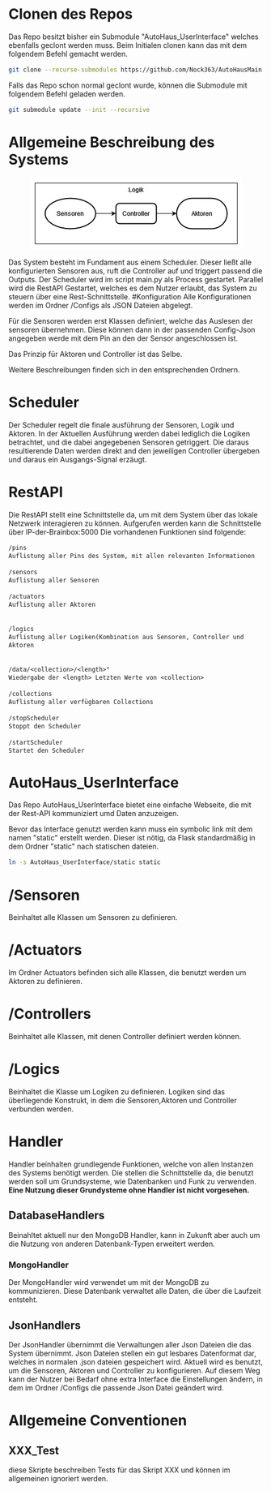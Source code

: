 # Clonen des Repos

Das Repo besitzt bisher ein Submodule "AutoHaus_UserInterface" welches ebenfalls geclont werden muss.
Beim Initialen clonen kann das mit dem folgendem Befehl gemacht werden.

```bash
git clone --recurse-submodules https://github.com/Nock363/AutoHausMain.git
```

Falls das Repo schon normal geclont wurde, können die Submodule mit folgendem Befehl geladen werden.

```bash
git submodule update --init --recursive
```



# Allgemeine Beschreibung des Systems

<p align="center">
  <img src="misc/BaseAufbau.jpg" alt="Sublime's custom image"/>
</p>


Das System besteht im Fundament aus einem Scheduler. Dieser ließt alle konfigurierten Sensoren aus, ruft die Controller auf und triggert passend die Outputs. Der Scheduler wird im script main.py als Process gestartet. Parallel wird die RestAPI Gestartet, welches es dem Nutzer erlaubt, das System zu steuern über eine Rest-Schnittstelle.
#Konfiguration
Alle Konfigurationen werden im Ordner /Configs als JSON Dateien abgelegt.

Für die Sensoren werden erst Klassen definiert, welche das Auslesen der sensoren übernehmen. Diese können dann in der passenden Config-Json angegeben werde mit dem Pin an den der Sensor angeschlossen ist.

Das Prinzip für Aktoren und Controller ist das Selbe.

Weitere Beschreibungen finden sich in den entsprechenden Ordnern.


# Scheduler

Der Scheduler regelt die finale ausführung der Sensoren, Logik und Aktoren. In der Aktuellen Ausführung werden dabei lediglich die Logiken betrachtet, und die dabei angegebenen Sensoren getriggert.
Die daraus resultierende Daten werden direkt and den jeweiligen Controller übergeben und daraus ein Ausgangs-Signal erzäugt.

# RestAPI

Die RestAPI stellt eine Schnittstelle da, um mit dem System über das lokale Netzwerk interagieren zu können. Aufgerufen werden kann die Schnittstelle über IP-der-Brainbox:5000 Die vorhandenen Funktionen sind folgende:

    /pins
    Auflistung aller Pins des System, mit allen relevanten Informationen

    /sensors
    Auflistung aller Sensoren

    /actuators
    Auflistung aller Aktoren


    /logics
    Auflistung aller Logiken(Kombination aus Sensoren, Controller und Aktoren


    /data/<collection>/<length>"
    Wiedergabe der <length> Letzten Werte von <collection>

    /collections
    Auflistung aller verfügbaren Collections

    /stopScheduler
    Stoppt den Scheduler

    /startScheduler
    Startet den Scheduler       


# AutoHaus_UserInterface

Das Repo AutoHaus_UserInterface bietet eine einfache Webseite, die mit der Rest-API kommuniziert umd Daten anzuzeigen.

Bevor das Interface genutzt werden kann muss ein symbolic link mit dem namen "static" erstellt werden. Dieser ist nötig, da Flask standardmäßig in dem Ordner "static" nach statischen dateien.

```bash
ln -s AutoHaus_UserInterface/static static
```

# /Sensoren
Beinhaltet alle Klassen um Sensoren zu definieren.

# /Actuators
Im Ordner Actuators befinden sich alle Klassen, die benutzt werden um Aktoren zu definieren.

# /Controllers
Beinhaltet alle Klassen, mit denen Controller definiert werden können.

# /Logics
Beinhaltet die Klasse um Logiken zu definieren. Logiken sind das überliegende Konstrukt, in dem  die Sensoren,Aktoren und Controller verbunden werden.

# Handler
Handler beinhalten grundlegende Funktionen, welche von allen Instanzen des Systems benötigt werden. Die stellen die Schnittstelle da, die benutzt werden soll um Grundsysteme, wie Datenbanken und Funk zu verwenden. **Eine Nutzung dieser Grundysteme ohne Handler ist nicht vorgesehen.**

## DatabaseHandlers

Beinahltet aktuell nur den MongoDB Handler, kann in Zukunft aber auch um die Nutzung von anderen Datenbank-Typen erweitert werden.

### MongoHandler

Der MongoHandler wird verwendet um mit der MongoDB zu kommunizieren. Diese Datenbank verwaltet alle Daten, die über die Laufzeit entsteht.

## JsonHandlers

Der JsonHandler übernimmt die Verwaltungen aller Json Dateien die das System übernimmt. Json Dateien stellen ein gut lesbares Datenformat dar, welches in normalen .json dateien gespeichert wird. Aktuell wird es benutzt, um die Sensoren, Aktoren und Controller zu konfigurieren. Auf diesem Weg kann der Nutzer bei Bedarf ohne extra Interface die Einstellungen ändern, in dem im Ordner /Configs die passende Json Datei geändert wird.

# Allgemeine Conventionen

## XXX_Test

diese Skripte beschreiben Tests für das Skript XXX und können im allgemeinen ignoriert werden.